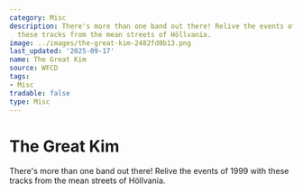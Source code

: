 ```yaml
---
category: Misc
description: There's more than one band out there! Relive the events of 1999 with
  these tracks from the mean streets of Höllvania.
image: ../images/the-great-kim-2482fd0b13.png
last_updated: '2025-09-17'
name: The Great Kim
source: WFCD
tags:
- Misc
tradable: false
type: Misc
---
```


# The Great Kim

There's more than one band out there! Relive the events of 1999 with these tracks from the mean streets of Höllvania.

